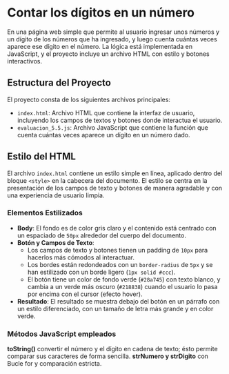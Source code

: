 # Contar los dígitos en un número

En una página web simple que permite al usuario ingresar unos números y un dígito de los números que ha ingresado, y luego cuenta cuántas veces aparece ese dígito en el número. La lógica está implementada en JavaScript, y el proyecto incluye un archivo HTML con estilo y botones interactivos.

## Estructura del Proyecto

El proyecto consta de los siguientes archivos principales:

- `index.html`: Archivo HTML que contiene la interfaz de usuario, incluyendo los campos de textos y botones donde interactua el usuario.
- `evaluacion_5.5.js`: Archivo JavaScript que contiene la función que cuenta cuántas veces aparece un dígito en un número dado.

## Estilo del HTML

El archivo `index.html` contiene un estilo simple en línea, aplicado dentro del bloque `<style>` en la cabecera del documento. El estilo se centra en la presentación de los campos de texto y botones de manera agradable y con una experiencia de usuario limpia.

### Elementos Estilizados

- **Body**: El fondo es de color gris claro y el contenido está centrado con un espaciado de `50px` alrededor del cuerpo del documento.
- **Botón y Campos de Texto**:
  - Los campos de texto y botones tienen un padding de `10px` para hacerlos más cómodos al interactuar.
  - Los bordes están redondeados con un `border-radius` de `5px` y se han estilizado con un borde ligero (`1px solid #ccc`).
  - El botón tiene un color de fondo verde (`#28a745`) con texto blanco, y cambia a un verde más oscuro (`#218838`) cuando el usuario lo pasa por encima con el cursor (efecto hover).
- **Resultado**: El resultado se muestra debajo del botón en un párrafo con un estilo diferenciado, con un tamaño de letra más grande y en color verde.

### Métodos JavaScript empleados

**toString()** convertir el número y el dígito en cadena de texto; ésto permite comparar sus caracteres de forma sencilla.
**strNumero y strDigito** con Bucle for y comparación estricta.
